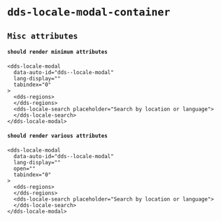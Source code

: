 # `dds-locale-modal-container`

## `Misc attributes`

####   `should render minimum attributes`

```
<dds-locale-modal
  data-auto-id="dds--locale-modal"
  lang-display=""
  tabindex="0"
>
  <dds-regions>
  </dds-regions>
  <dds-locale-search placeholder="Search by location or language">
  </dds-locale-search>
</dds-locale-modal>

```

####   `should render various attributes`

```
<dds-locale-modal
  data-auto-id="dds--locale-modal"
  lang-display=""
  open=""
  tabindex="0"
>
  <dds-regions>
  </dds-regions>
  <dds-locale-search placeholder="Search by location or language">
  </dds-locale-search>
</dds-locale-modal>

```

